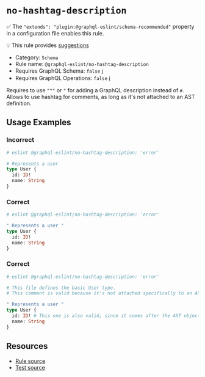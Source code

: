 # `no-hashtag-description`

✅ The `"extends": "plugin:@graphql-eslint/schema-recommended"` property in a configuration file
enables this rule.

💡 This rule provides
[suggestions](https://eslint.org/docs/developer-guide/working-with-rules#providing-suggestions)

- Category: `Schema`
- Rule name: `@graphql-eslint/no-hashtag-description`
- Requires GraphQL Schema: `false`
  [ℹ️](/docs/getting-started#extended-linting-rules-with-graphql-schema)
- Requires GraphQL Operations: `false`
  [ℹ️](/docs/getting-started#extended-linting-rules-with-siblings-operations)

Requires to use `"""` or `"` for adding a GraphQL description instead of `#`. Allows to use hashtag
for comments, as long as it's not attached to an AST definition.

## Usage Examples

### Incorrect

```graphql
# eslint @graphql-eslint/no-hashtag-description: 'error'

# Represents a user
type User {
  id: ID!
  name: String
}
```

### Correct

```graphql
# eslint @graphql-eslint/no-hashtag-description: 'error'

" Represents a user "
type User {
  id: ID!
  name: String
}
```

### Correct

```graphql
# eslint @graphql-eslint/no-hashtag-description: 'error'

# This file defines the basic User type.
# This comment is valid because it's not attached specifically to an AST object.

" Represents a user "
type User {
  id: ID! # This one is also valid, since it comes after the AST object
  name: String
}
```

## Resources

- [Rule source](https://github.com/B2o5T/graphql-eslint/tree/master/packages/plugin/src/rules/no-hashtag-description.ts)
- [Test source](https://github.com/B2o5T/graphql-eslint/tree/master/packages/plugin/tests/no-hashtag-description.spec.ts)
